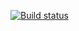[![Build status](https://ci.appveyor.com/api/projects/status/4i8a52roph2eu4fx/branch/master?svg=true)](https://ci.appveyor.com/project/MironovaGV/constructor-function/branch/master)
